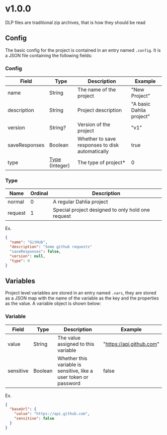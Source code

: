 # v1.0.0
DLP files are traditional zip archives, that is how they should be read

## Config
The basic config for the project is contained in an entry named `.config`. It is a JSON file containing the following fields:

### Config
| Field | Type | Description | Example
|---|---|---|---|
| name | String | The name of the project | "New Project" |
| description | String | Project description | "A basic Dahlia project" |
| version | String? | Version of the project | "v1" |
| saveResponses | Boolean | Whether to save responses to disk automatically | true |
| type | [Type](#type) (Integer) | The type of project* | 0 |

### Type
| Name | Ordinal | Description |
|---|---|---|
| normal | 0 | A regular Dahlia project |
| request | 1 | Special project designed to only hold one request |

Ex. 
```json
{
  "name": "GitHub",
  "description": "Some github requests"
  "saveResponses": false,
  "version": null,
  "type": 0
}
```

## Variables
Project level variables are stored in an entry named `.vars`, they are stored as a JSON map with the name of the variable as the key and the properties as the value. A variable object is shown below: 

### Variable
| Field | Type | Description | Example
|---|---|---|---|
| value | String | The value assigned to this variable | "https://api.github.com"
| sensitive | Boolean | Whether this variable is sensitive, like a user token or password | false

Ex.
```json
{
  "baseUrl": {
    "value": "https://api.github.com",
    "sensitive": false
  }
}
```

